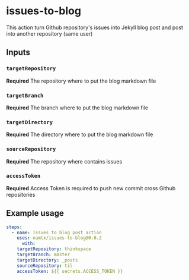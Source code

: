 # issues-to-blog

This action turn Github repository's issues into Jekyll blog post and post into another repository (same user)

## Inputs

### `targetRepository`

**Required** The repository where to put the blog markdown file

### `targetBranch`

**Required** The branch where to put the blog markdown file

### `targetDirectory`

**Required** The directory where to put the blog markdown file

### `sourceRepository`

**Required** The repository where contains issues

### `accessToken`

**Required** Access Token is required to push new commit cross Github repositories

## Example usage

```yml
steps:
  - name: Issues to blog post action
    uses: namtx/issues-to-blog@0.0.2
      with:
	targetRepository: thinkspace
	targetBranch: master
	targetDirectory: _posts
	sourceRepository: til
	accessToken: ${{ secrets.ACCESS_TOKEN }}
```
